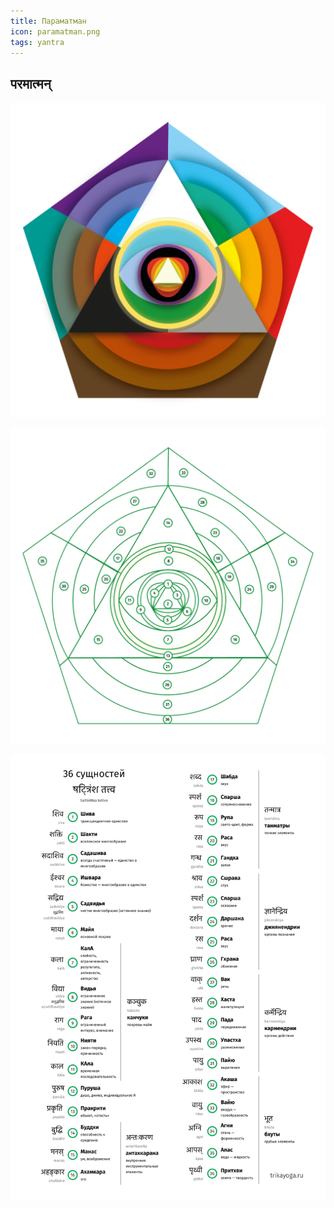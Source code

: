 ```yaml
---
title: Параматман
icon: paramatman.png
tags: yantra
---
```


## परमात्मन्

![Параматман](./paramatman.png)

![Схема](./paramatman-scheme.png)

![Таттвы](./tattva-list.svg)

